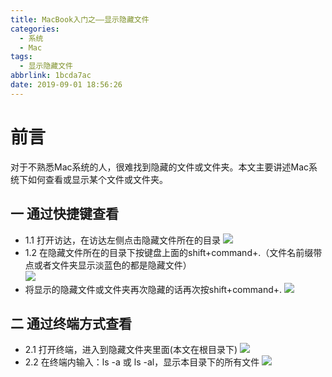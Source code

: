 ```yaml
---
title: MacBook入门之——显示隐藏文件
categories:
  - 系统
  - Mac
tags:
  - 显示隐藏文件
abbrlink: 1bcda7ac
date: 2019-09-01 18:56:26
---
```

# 前言

对于不熟悉Mac系统的人，很难找到隐藏的文件或文件夹。本文主要讲述Mac系统下如何查看或显示某个文件或文件夹。

<!--more-->

## 一 通过快捷键查看

* 1.1 打开访达，在访达左侧点击隐藏文件所在的目录
	![][1]
* 1.2 在隐藏文件所在的目录下按键盘上面的shift+command+.（文件名前缀带点或者文件夹显示淡蓝色的都是隐藏文件）	
	![][2]
* 将显示的隐藏文件或文件夹再次隐藏的话再次按shift+command+.
	![][1]

## 二 通过终端方式查看

* 2.1 打开终端，进入到隐藏文件夹里面(本文在根目录下)
	![][3]
* 2.2 在终端内输入：ls -a 或 ls -al，显示本目录下的所有文件
	![][4]
	




[1]: https://cdn.staticaly.com/gh/PGzxc/CDN/master/blog-image/mac-hidden-show-finder-file-open.png
[2]: https://cdn.staticaly.com/gh/PGzxc/CDN/master/blog-image/mac-hidden-show-finder-file-show.png
[3]: https://cdn.staticaly.com/gh/PGzxc/CDN/master/blog-image/mac-hidden-terminal-input-dir.png
[4]: https://cdn.staticaly.com/gh/PGzxc/CDN/master/blog-image/mac-hidden-terminal-show.png


